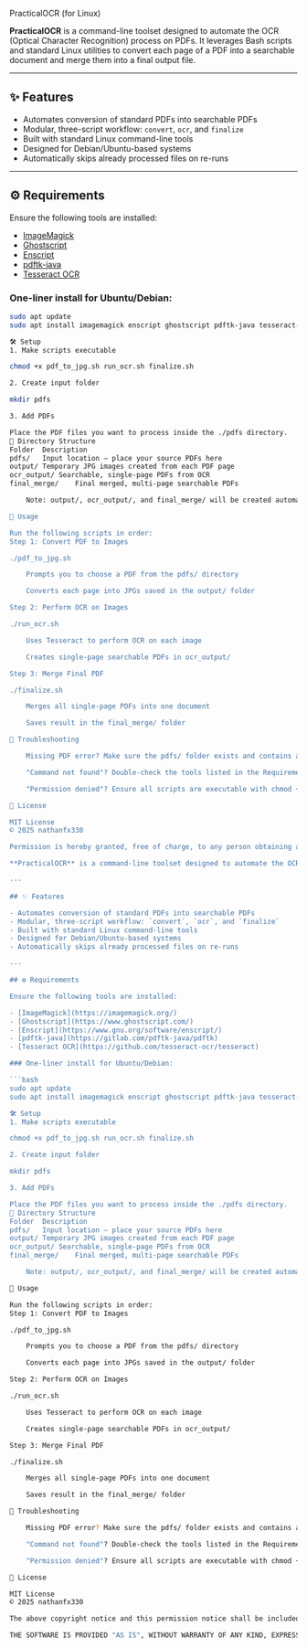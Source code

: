 PracticalOCR (for Linux)

**PracticalOCR** is a command-line toolset designed to automate the OCR (Optical Character Recognition) process on PDFs. It leverages Bash scripts and standard Linux utilities to convert each page of a PDF into a searchable document and merge them into a final output file.

---

## ✨ Features

- Automates conversion of standard PDFs into searchable PDFs
- Modular, three-script workflow: `convert`, `ocr`, and `finalize`
- Built with standard Linux command-line tools
- Designed for Debian/Ubuntu-based systems
- Automatically skips already processed files on re-runs

---

## ⚙️ Requirements

Ensure the following tools are installed:

- [ImageMagick](https://imagemagick.org/)
- [Ghostscript](https://www.ghostscript.com/)
- [Enscript](https://www.gnu.org/software/enscript/)
- [pdftk-java](https://gitlab.com/pdftk-java/pdftk)
- [Tesseract OCR](https://github.com/tesseract-ocr/tesseract)

### One-liner install for Ubuntu/Debian:

```bash
sudo apt update
sudo apt install imagemagick enscript ghostscript pdftk-java tesseract-ocr

🛠 Setup
1. Make scripts executable

chmod +x pdf_to_jpg.sh run_ocr.sh finalize.sh

2. Create input folder

mkdir pdfs

3. Add PDFs

Place the PDF files you want to process inside the ./pdfs directory.
📁 Directory Structure
Folder	Description
pdfs/	Input location — place your source PDFs here
output/	Temporary JPG images created from each PDF page
ocr_output/	Searchable, single-page PDFs from OCR
final_merge/	Final merged, multi-page searchable PDFs

    Note: output/, ocr_output/, and final_merge/ will be created automatically if they don't exist.

🚀 Usage

Run the following scripts in order:
Step 1: Convert PDF to Images

./pdf_to_jpg.sh

    Prompts you to choose a PDF from the pdfs/ directory

    Converts each page into JPGs saved in the output/ folder

Step 2: Perform OCR on Images

./run_ocr.sh

    Uses Tesseract to perform OCR on each image

    Creates single-page searchable PDFs in ocr_output/

Step 3: Merge Final PDF

./finalize.sh

    Merges all single-page PDFs into one document

    Saves result in the final_merge/ folder

🧩 Troubleshooting

    Missing PDF error? Make sure the pdfs/ folder exists and contains at least one PDF.

    "Command not found"? Double-check the tools listed in the Requirements section are installed.

    "Permission denied"? Ensure all scripts are executable with chmod +x.

📄 License

MIT License
© 2025 nathanfx330

Permission is hereby granted, free of charge, to any person obtaining a copy of th# PracticalOCR (for Linux)

**PracticalOCR** is a command-line toolset designed to automate the OCR (Optical Character Recognition) process on PDFs. It leverages Bash scripts and standard Linux utilities to convert each page of a PDF into a searchable document and merge them into a final output file.

---

## ✨ Features

- Automates conversion of standard PDFs into searchable PDFs
- Modular, three-script workflow: `convert`, `ocr`, and `finalize`
- Built with standard Linux command-line tools
- Designed for Debian/Ubuntu-based systems
- Automatically skips already processed files on re-runs

---

## ⚙️ Requirements

Ensure the following tools are installed:

- [ImageMagick](https://imagemagick.org/)
- [Ghostscript](https://www.ghostscript.com/)
- [Enscript](https://www.gnu.org/software/enscript/)
- [pdftk-java](https://gitlab.com/pdftk-java/pdftk)
- [Tesseract OCR](https://github.com/tesseract-ocr/tesseract)

### One-liner install for Ubuntu/Debian:

```bash
sudo apt update
sudo apt install imagemagick enscript ghostscript pdftk-java tesseract-ocr

🛠 Setup
1. Make scripts executable

chmod +x pdf_to_jpg.sh run_ocr.sh finalize.sh

2. Create input folder

mkdir pdfs

3. Add PDFs

Place the PDF files you want to process inside the ./pdfs directory.
📁 Directory Structure
Folder	Description
pdfs/	Input location — place your source PDFs here
output/	Temporary JPG images created from each PDF page
ocr_output/	Searchable, single-page PDFs from OCR
final_merge/	Final merged, multi-page searchable PDFs

    Note: output/, ocr_output/, and final_merge/ will be created automatically if they don't exist.

🚀 Usage

Run the following scripts in order:
Step 1: Convert PDF to Images

./pdf_to_jpg.sh

    Prompts you to choose a PDF from the pdfs/ directory

    Converts each page into JPGs saved in the output/ folder

Step 2: Perform OCR on Images

./run_ocr.sh

    Uses Tesseract to perform OCR on each image

    Creates single-page searchable PDFs in ocr_output/

Step 3: Merge Final PDF

./finalize.sh

    Merges all single-page PDFs into one document

    Saves result in the final_merge/ folder

🧩 Troubleshooting

    Missing PDF error? Make sure the pdfs/ folder exists and contains at least one PDF.

    "Command not found"? Double-check the tools listed in the Requirements section are installed.

    "Permission denied"? Ensure all scripts are executable with chmod +x.

📄 License

MIT License
© 2025 nathanfx330

The above copyright notice and this permission notice shall be included in all copies or substantial portions of the Software.

THE SOFTWARE IS PROVIDED "AS IS", WITHOUT WARRANTY OF ANY KIND, EXPRESS OR IMPLIED, INCLUDING BUT NOT LIMITED TO THE WARRANTIES OF MERCHANTABILITY, FITNESS FOR A PARTICULAR PURPOSE AND NONINFRINGEMENT. IN NO EVENT SHALL THE AUTHORS OR COPYRIGHT HOLDERS BE LIABLE FOR ANY CLAIM, DAMAGES OR OTHER LIABILITY, WHETHER IN AN ACTION OF CONTRACT, TORT OR OTHERWISE, ARISING FROM, OUT OF OR IN CONNECTION WITH THE SOFTWARE OR THE USE OR OTHER DEALINGS IN THE SOFTWARE.



